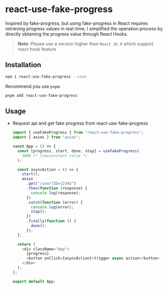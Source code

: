 # react-use-fake-progress

Inspired by fake-progress, but using fake-progress in React requires retrieving progress values in real-time, I simplified the operation process by directly obtaining the progress value through React Hooks.

> **Note**: Please use a version higher than `React 16.8` which support react hook feature

## Installation

```sh
npm i react-use-fake-progress --save
```

Recommend you use `pnpm`:

```sh
pnpm add react-use-fake-progress
```

## Usage

- Request api and get fake progress from react-use-fake-progress

  ```javascript
  import { useFakeProgress } from "react-use-fake-progress";
  import { axios } from "axios";

  const App = () => {
    const [progress, start, done, stop] = useFakeProgress(
      3000 /* timeconstant value */
    );

    const asyncAction = () => {
      start();
      axios
        .get("/user?ID=12345")
        .then(function (response) {
          console.log(response);
        })
        .catch(function (error) {
          console.log(error);
          stop();
        })
        .finally(function () {
          done();
        });
    };

    return (
      <div className="App">
        {progress}
        <button onClick={asyncAction}>trigger async action</button>
      </div>
    );
  };

  export default App;
  ```
